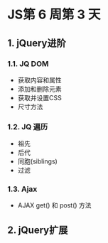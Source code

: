 # JS第 6 周第 3 天

## 1. jQuery进阶

### 1.1. JQ DOM

- 获取内容和属性
- 添加和删除元素
- 获取并设置CSS
- 尺寸方法

### 1.2. JQ 遍历

- 祖先
- 后代
- 同胞(siblings)
- 过滤

### 1.3. Ajax

- AJAX get() 和 post() 方法

## 2. jQuery扩展

